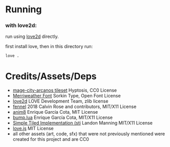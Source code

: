 # Running
### with love2d:

run using [love2d](https://love2d.org) directly.

first install love, then in this directory run:
```
love .
```

# Credits/Assets/Deps

- [mage-city-arcanos tileset](https://opengameart.org/content/mage-city-arcanos) Hyptosis, CC0 License
- [Merriweather Font](https://fonts.google.com/specimen/Merriweather) Sorkin Type, Open Font License
- [love2d](https://love2d.org) LOVE Development Team, zlib license
- [fennel](https://github.com/bakpakin/Fennel) 2018 Calvin Rose and contributors, MIT/X11 License
- [anim8](https://github.com/kikito/anim8) Enrique García Cota, MIT License
- [bump.lua](https://github.com/kikito/bump.lua) Enrique García Cota, MIT/X11 License
- [Simple Tiled Implementation (sti](https://github.com/Karai17/Simple-Tiled-Implementation) Landon Manning MIT/X11 License
- [love.js](https://github.com/Davidobot/love.js) MIT License
- all other assets (art, code, sfx) that were not previously mentioned were created for this project and are CC0